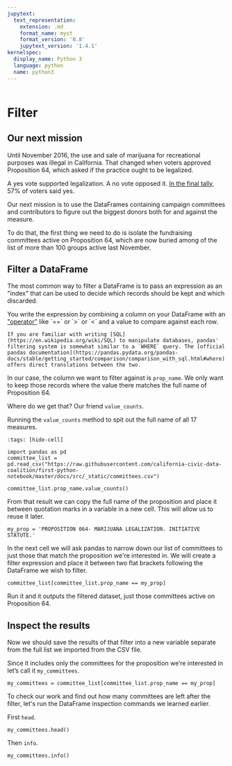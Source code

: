 ```yaml
---
jupytext:
  text_representation:
    extension: .md
    format_name: myst
    format_version: '0.8'
    jupytext_version: '1.4.1'
kernelspec:
  display_name: Python 3
  language: python
  name: python3
---
```


```{include} ./_templates/nav.html
```

# Filter

## Our next mission

Until November 2016, the use and sale of marijuana for recreational purposes was illegal in California. That changed when voters approved Proposition 64, which asked if the practice ought to be legalized.

A yes vote supported legalization. A no vote opposed it. [In the final tally](http://elections.cdn.sos.ca.gov/sov/2016-general/sov/65-ballot-measures-formatted.pdf), 57% of voters said yes.

Our next mission is to use the DataFrames containing campaign committees and contributors to figure out the biggest donors both for and against the measure.

To do that, the first thing we need to do is isolate the fundraising committees active on Proposition 64, which are now buried among of the list of more than 100 groups active last November.

## Filter a DataFrame

The most common way to filter a DataFrame is to pass an expression as an "index" that can be used to decide which records should be kept and which discarded.

You write the expression by combining a column on your DataFrame with an ["operator"](https://en.wikipedia.org/wiki/Operator_(computer_programming)) like `==` or `>` or `<` and a value to compare against each row.

```{note}
If you are familiar with writing [SQL](https://en.wikipedia.org/wiki/SQL) to manipulate databases, pandas' filtering system is somewhat similar to a `WHERE` query. The [official pandas documentation](https://pandas.pydata.org/pandas-docs/stable/getting_started/comparison/comparison_with_sql.html#where) offers direct translations between the two.
```

In our case, the column we want to filter against is `prop_name`. We only want to keep those records where the value there matches the full name of Proposition 64.

Where do we get that? Our friend `value_counts`.

Running the ``value_counts`` method to spit out the full name of all 17 measures.

```{code-cell}
:tags: [hide-cell]

import pandas as pd
committee_list = pd.read_csv("https://raw.githubusercontent.com/california-civic-data-coalition/first-python-notebook/master/docs/src/_static/committees.csv")
```

```{code-cell}
committee_list.prop_name.value_counts()
```

From that result we can copy the full name of the proposition and place it between quotation marks in a variable in a new cell. This will allow us to reuse it later.

```{code-cell}
my_prop = 'PROPOSITION 064- MARIJUANA LEGALIZATION. INITIATIVE STATUTE.'
```

In the next cell we will ask pandas to narrow down our list of committees to just those that match the proposition we're interested in. We will create a filter expression and place it between two flat brackets following the DataFrame we wish to filter.

```{code-cell}
committee_list[committee_list.prop_name == my_prop]
```

Run it and it outputs the filtered dataset, just those committees active on Proposition 64.

## Inspect the results

Now we should save the results of that filter into a new variable separate from the full list we imported from the CSV file.

Since it includes only the committees for the proposition we’re interested in let’s call it `my_committees`.

```{code-cell}
my_committees = committee_list[committee_list.prop_name == my_prop]
```

To check our work and find out how many committees are left after the filter, let's run the DataFrame inspection commands we learned earlier.

First `head`.

```{code-cell}
my_committees.head()
```

Then `info`.

```{code-cell}
my_committees.info()
```

